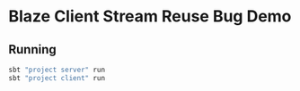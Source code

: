 # Blaze Client Stream Reuse Bug Demo
## Running
```bash
sbt "project server" run
sbt "project client" run
```